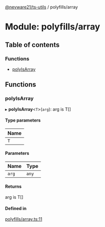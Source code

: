 [@nevware21/ts-utils](../README.md) / polyfills/array

# Module: polyfills/array

## Table of contents

### Functions

- [polyIsArray](polyfills_array.md#polyisarray)

## Functions

### polyIsArray

▸ **polyIsArray**<`T`\>(`arg`): arg is T[]

#### Type parameters

| Name |
| :------ |
| `T` |

#### Parameters

| Name | Type |
| :------ | :------ |
| `arg` | `any` |

#### Returns

arg is T[]

#### Defined in

[polyfills/array.ts:11](https://github.com/nevware21/ts-utils/blob/9e4a475/ts-utils/src/polyfills/array.ts#L11)
